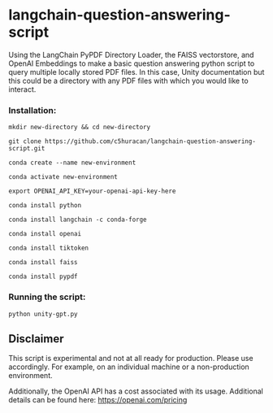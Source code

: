 # langchain-question-answering-script

Using the LangChain PyPDF Directory Loader, the FAISS vectorstore, and OpenAI Embeddings to make a basic question answering python script to query multiple locally stored PDF files. In this case, Unity documentation but this could be a directory with any PDF files with which you would like to interact.

### Installation:

`mkdir new-directory && cd new-directory`

`git clone https://github.com/c5huracan/langchain-question-answering-script.git`

`conda create --name new-environment`

`conda activate new-environment`

`export OPENAI_API_KEY=your-openai-api-key-here`

`conda install python`

`conda install langchain -c conda-forge`

`conda install openai`

`conda install tiktoken`

`conda install faiss`

`conda install pypdf`

### Running the script:

`python unity-gpt.py`

## Disclaimer

This script is experimental and not at all ready for production. Please use accordingly. For example, on an individual machine or a non-production environment.

Additionally, the OpenAI API has a cost associated with its usage. Additional details can be found here: https://openai.com/pricing
